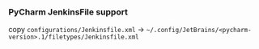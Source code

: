 ### PyCharm JenkinsFile support
copy `configurations/Jenkinsfile.xml` -> `~/.config/JetBrains/<pycharm-version>.1/filetypes/Jenkinsfile.xml`
